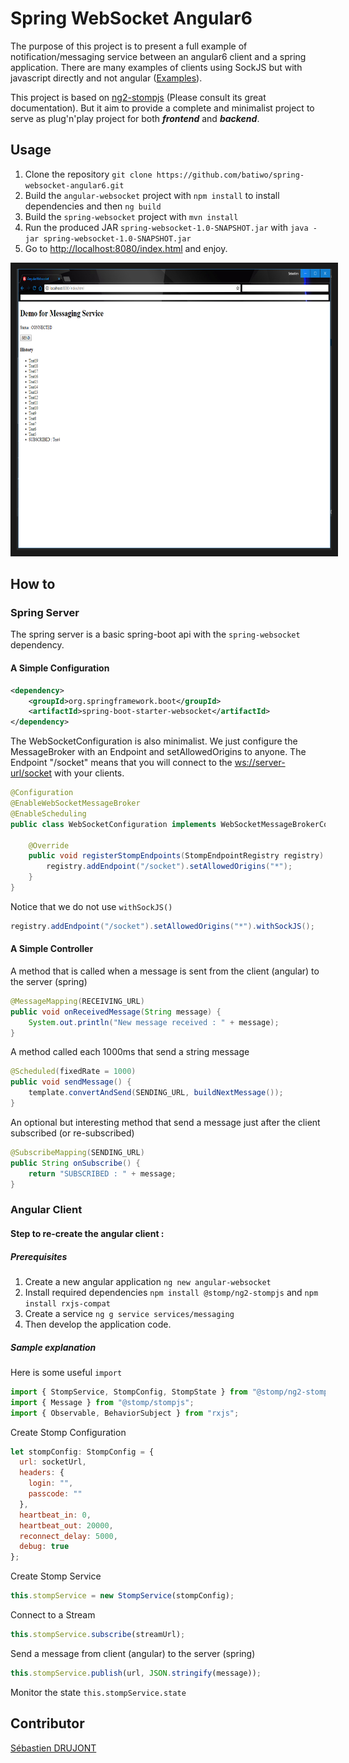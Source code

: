 # Spring WebSocket Angular6

The purpose of this project is to present a full example of notification/messaging service between an angular6 client and a spring application.
There are many examples of clients using SockJS but with javascript directly and not angular ([Examples](http://www.baeldung.com/websockets-spring)).

This project is based on [ng2-stompjs](https://github.com/stomp-js/ng2-stompjs) (Please consult its great documentation). 
But it aim to provide a complete and minimalist project to serve as plug'n'play project for both *__frontend__* and *__backend__*.

## Usage
1. Clone the repository `git clone https://github.com/batiwo/spring-websocket-angular6.git` 
2. Build the `angular-websocket` project with `npm install` to install dependencies and then `ng build`
3. Build the `spring-websocket` project with `mvn install`
4. Run the produced JAR `spring-websocket-1.0-SNAPSHOT.jar` with `java -jar spring-websocket-1.0-SNAPSHOT.jar`
5. Go to [http://localhost:8080/index.html](http://localhost:8080/index.html) and enjoy.

<img src="demo.png" alt="Screenshot of running demo" width="700" height="450" border="10"/>
 

## How to
### Spring Server
The spring server is a basic spring-boot api with the `spring-websocket` dependency.

#### A Simple Configuration
```xml
<dependency>
    <groupId>org.springframework.boot</groupId>
    <artifactId>spring-boot-starter-websocket</artifactId>
</dependency>
```

The WebSocketConfiguration is also minimalist.
We just configure the MessageBroker with an Endpoint and setAllowedOrigins to anyone.
The Endpoint "/socket" means that you will connect to the [ws://server-url/socket](ws://server-url/socket) with your clients.
```java
@Configuration
@EnableWebSocketMessageBroker
@EnableScheduling
public class WebSocketConfiguration implements WebSocketMessageBrokerConfigurer {

    @Override
    public void registerStompEndpoints(StompEndpointRegistry registry) {
        registry.addEndpoint("/socket").setAllowedOrigins("*");
    }
}
```

Notice that we do not use `withSockJS()`
```java 
registry.addEndpoint("/socket").setAllowedOrigins("*").withSockJS();
```

#### A Simple Controller
A method that is called when a message is sent from the client (angular) to the server (spring)
```java 
@MessageMapping(RECEIVING_URL)
public void onReceivedMessage(String message) {
    System.out.println("New message received : " + message);
}
```

A method called each 1000ms that send a string message
```java 
@Scheduled(fixedRate = 1000)
public void sendMessage() {
    template.convertAndSend(SENDING_URL, buildNextMessage());
}
```


An optional but interesting method that send a message just after the client subscribed (or re-subscribed) 
```java 
@SubscribeMapping(SENDING_URL)
public String onSubscribe() {
    return "SUBSCRIBED : " + message;
}
```



### Angular Client
#### Step to re-create the angular client :
##### Prerequisites
1. Create a new angular application `ng new angular-websocket`
2. Install required dependencies `npm install @stomp/ng2-stompjs` and `npm install rxjs-compat`
3. Create a service `ng g service services/messaging`
4. Then develop the application code.

##### Sample explanation
Here is some useful `import`
```js
import { StompService, StompConfig, StompState } from "@stomp/ng2-stompjs";
import { Message } from "@stomp/stompjs";
import { Observable, BehaviorSubject } from "rxjs";
```

Create Stomp Configuration
```js
let stompConfig: StompConfig = {
  url: socketUrl,
  headers: {
    login: "",
    passcode: ""
  },
  heartbeat_in: 0,
  heartbeat_out: 20000,
  reconnect_delay: 5000,
  debug: true
};
```

Create Stomp Service
```js
this.stompService = new StompService(stompConfig);
```

Connect to a Stream
```js
this.stompService.subscribe(streamUrl);
```

Send a message from client (angular) to the server (spring)
```js
this.stompService.publish(url, JSON.stringify(message));
```

Monitor the state `this.stompService.state`

## Contributor
[Sébastien DRUJONT](https://github.com/batiwo)
